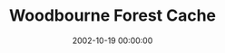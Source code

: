 ---
_schema: default
title: Woodbourne Forest Cache
link: https://www.geocaching.com/geocache/GC9BFA
owner: Johnsons06 
date: 2002-10-19  00:00:00
log_type: Found it
display_coords: N 41° 45.805' W 075° 53.569'
latitude: '41.763416'
longitude: '-75.892816'
first_stage: false
bogus: false
zhanna_log:  >-
  Hi, Johnsons06!


  Yet another dreary day, but I decided to go caching anyway. Like Rich, I thought I was going to get out before the rain hit. The drive up through Hop Bottom and Dimock was dry, but as soon as I got to the parking area, the skies opened up and it was pouring before I got into the woods. I thought I might see Rich (hard to miss that cache-mobile in the parking area!) and I did run into him just a few hundred feet from the cache site. (Yes, it was a very pleasant surprise. 🙂) He waited for me while I searched for the cache. It didn't take me too long to locate it, and Rich came back to take the photo of me as I signed the logbook (and to administer some first aid for my bleeding finger -- thorns attacked me). I took nothing and left nothing this time, though this cache was very well stocked. This is a really beautiful area! I wish we could've seen it under brighter, drier conditions. I had a great time; thanks!


  Zhanna
rich_log:  >-
  Howdy, Johnsons06! Tried to beat the wet weather by getting a fairly early start this morning but I didn't succeed ... at least not for long. Once on the trail I was immediately taken by the sight of this pretty little forest with its secluded swamp. And as I neared the water a flock of wood ducks took off in flurry of beating wings and startled squawks. Arrived at the site around 9:00am and found the cache without any difficulty. My GPSr got me close enough that I didn't need to decrypt the hint. The container was well hidden and there were quite a few nice things inside. I didn't take anything, but I signed the logbook and left two of my Geocaching magnets and a “Mystery Treasure.” As I was departing the area I was greeted by another pleasant surprise. Zhanna was making her way along the trail and to the stream. (Hope the rest of your Geocaching day was drier, Zh!) Thanks for a pleasant Fall morning trek. I had a lot of fun despite the deteriorating conditions. ~Rich in NEPA~

post_id: 271
image_gallery_zh: gallery2
image_gallery_zh_class: single
image_gallery_r: gallery3
---